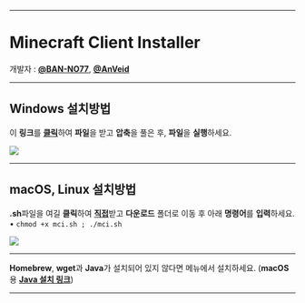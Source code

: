 ___
# Minecraft Client Installer

개발자 : [**@BAN-NO77**](https://github.com/BAN-NO77), [**@AnVeid**](https://github.com/AnVeid)
___
## Windows 설치방법
이 **링크**를 [**클릭**](https://github.com/BAN-NO77/Minecraft-Client-Installer/releases/download/MCI6.1.0/Minecraft_Client_Installer.zip)하여 **파일**을 받고 **압축**을 풀은 후, **파일**을 **실행**하세요.

<img src="https://github.com/BAN-NO77/Minecraft-Client-Installer/blob/main/Windows.png">

___
## macOS, Linux 설치방법
   
**.sh**파일을 여길 **클릭**하여 [**직접**](https://github.com/BAN-NO77/Minecraft-Client-Installer/releases/download/MCIL1.1.0/mci.sh)받고 **다운로드** 폴더로 이동 후 아래 **명령어**를 **입력**하세요.    •
`
chmod +x mci.sh ; ./mci.sh
`

<img src="https://github.com/BAN-NO77/Minecraft-Client-Installer/blob/main/macOS.gif">

___

**Homebrew**, **wget**과 **Java**가 설치되어 있지 않다면 메뉴에서 설치하세요. (**macOS**용  [**Java 설치 링크**](https://www.oracle.com/java/technologies/downloads/#jdk17-mac))
___
